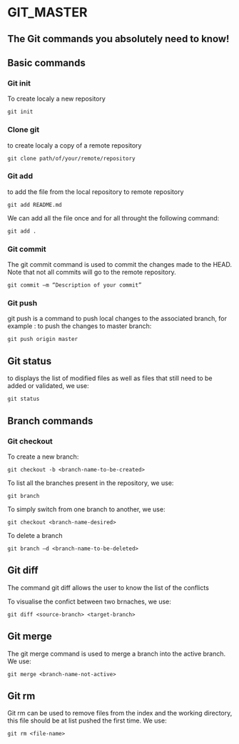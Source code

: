 # GIT_MASTER

## The Git commands you absolutely need to know!
## Basic commands 

### Git init
To create localy a new repository 
````git
git init 
````
### Clone git 
to create localy a copy of a remote repository 
````
git clone path/of/your/remote/repository
````
### Git add
to add the file from the local repository to remote repository 
````
git add README.md
````
We can add all the file once and for all throught the following command:
````
git add .
````
### Git commit 
The git commit command is used to commit the changes made to the HEAD. Note that not all commits will go to the remote repository.
````
git commit –m “Description of your commit”
````
### Git push 
git push is a command to push local changes to the associated branch, for example : to push the changes to master branch:
````
git push origin master
````
## Git status
to displays the list of modified files as well as files that still need to be added or validated, we use:
````
git status
````
## Branch commands 

### Git checkout 
To create a new branch: 
````
git checkout -b <branch-name-to-be-created>
````
To list all the branches present in the repository, we use:
````
git branch
````
To simply switch from one branch to another, we use:
````
git checkout <branch-name-desired>
````
To delete a branch 
````
git branch –d <branch-name-to-be-deleted>
````
## Git diff
The command git diff allows the user to know the list of the conflicts

To visualise the confict between two brnaches, we use:
````
git diff <source-branch> <target-branch>
````
## Git merge 
The git merge command is used to merge a branch into the active branch. We use:

````
git merge <branch-name-not-active>
````

## Git rm 
Git rm can be used to remove files from the index and the working directory, this file should be at list pushed the first time. We use:

````
git rm <file-name>